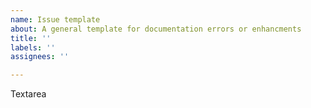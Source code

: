 ```yaml
---
name: Issue template
about: A general template for documentation errors or enhancments
title: ''
labels: ''
assignees: ''

---
```


Textarea
